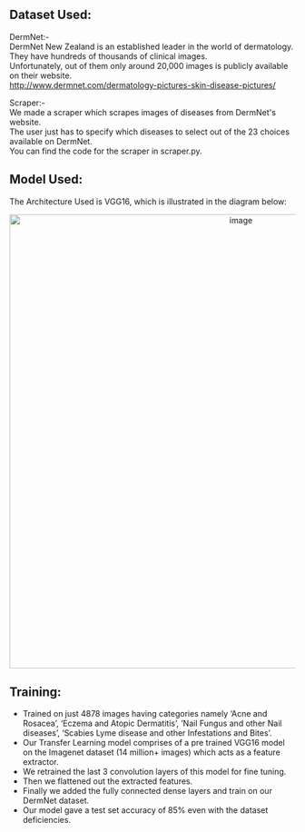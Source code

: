## Dataset Used:

DermNet:- \
DermNet New Zealand is an established leader in the world of dermatology. \
They have hundreds of thousands of clinical images. \
Unfortunately, out of them only around 20,000 images is publicly available on their website. \
http://www.dermnet.com/dermatology-pictures-skin-disease-pictures/ 

Scraper:- \
We made a scraper which scrapes images of diseases from DermNet's website. \
The user just has to specify which diseases to select out of the 23 choices available on DermNet. \
You can find the code for the scraper in scraper.py. 

## Model Used:

The Architecture Used is VGG16, which is illustrated in the diagram below:
<p align="center">
  <img src="https://user-images.githubusercontent.com/36783331/95022363-730b9f00-0694-11eb-9dde-40cc0152ad75.png" width="800" title="image">
</p>

## Training:

* Trained on just 4878 images having categories namely ‘Acne and Rosacea’,  ‘Eczema and Atopic Dermatitis’, ’Nail Fungus and other Nail diseases’, ‘Scabies Lyme disease and other Infestations and Bites’.
* Our Transfer Learning model comprises of a pre trained VGG16 model on the Imagenet dataset (14 million+ images) which acts as a feature extractor.
* We retrained the last 3 convolution layers of this model for fine tuning.
* Then we flattened out the extracted features.
* Finally we added the fully connected dense layers and train on our DermNet dataset.
* Our model gave a test set accuracy of 85% even with the dataset deficiencies.
